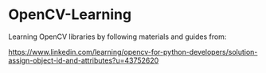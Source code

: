 # OpenCV-Learning

Learning OpenCV libraries by following materials and guides from:

https://www.linkedin.com/learning/opencv-for-python-developers/solution-assign-object-id-and-attributes?u=43752620
